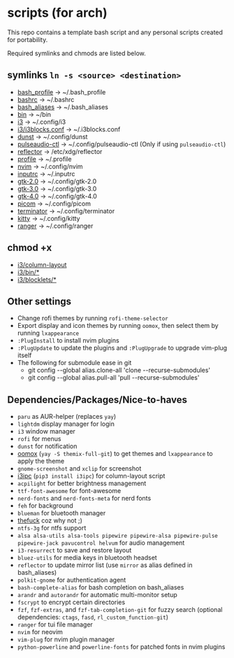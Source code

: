 # scripts (for arch)

This repo contains a template bash script and any personal scripts created for portability.

Required symlinks and chmods are listed below.

## symlinks `ln -s <source> <destination>`

* [bash_profile](bash_profile) -> ~/.bash_profile
* [bashrc](bashrc) -> ~/.bashrc
* [bash_aliases](bash_aliases) -> ~/.bash_aliases
* [bin](bin) -> ~/bin
* [i3](i3) -> ~/.config/i3
* [i3/i3blocks.conf](i3/i3blocks.conf) -> ~/.i3blocks.conf
* [dunst](dunst) -> ~/.config/dunst
* [pulseaudio-ctl](pulseaudio-ctl) -> ~/.config/pulseaudio-ctl (Only if using `pulseaudio-ctl`)
* [reflector](reflector) -> /etc/xdg/reflector
* [profile](profile) -> ~/.profile
* [nvim](nvim) -> ~/.config/nvim
* [inputrc](inputrc) -> ~/.inputrc
* [gtk-2.0](gtk-2.0) -> ~/.config/gtk-2.0
* [gtk-3.0](gtk-3.0) -> ~/.config/gtk-3.0
* [gtk-4.0](gtk-4.0) -> ~/.config/gtk-4.0
* [picom](picom) -> ~/.config/picom
* [terminator](terminator) -> ~/.config/terminator
* [kitty](kitty) -> ~/.config/kitty
* [ranger](ranger) -> ~/.config/ranger

## chmod +x

* [i3/column-layout](i3/column-layout)
* [i3/bin/*](i3/bin)
* [i3/blocklets/*](i3/blocklets)

## Other settings

* Change rofi themes by running `rofi-theme-selector`
* Export display and icon themes by running `oomox`, then select them by running `lxappearance`
* `:PlugInstall` to install nvim plugins
* `:PlugUpdate` to update the plugins and `:PlugUpgrade` to upgrade vim-plug itself
* The following for submodule ease in git
    * git config --global alias.clone-all 'clone --recurse-submodules'
    * git config --global alias.pull-all 'pull --recurse-submodules'

## Dependencies/Packages/Nice-to-haves

* `paru` as AUR-helper (replaces `yay`)
* `lightdm` display manager for login
* `i3` window manager
* `rofi` for menus
* `dunst` for notification
* [oomox](https://github.com/themix-project/oomox) (`yay -S themix-full-git`) to get themes and `lxappearance` to apply the theme
* `gnome-screenshot` and `xclip` for screenshot
* [i3ipc](https://pypi.org/project/i3ipc/) (`pip3 install i3ipc`) for column-layout script
* `acpilight` for better brightness management
* `ttf-font-awesome` for font-awesome
* `nerd-fonts` and `nerd-fonts-meta` for nerd fonts
* `feh` for background
* `blueman` for bluetooth manager
* [thefuck](https://github.com/nvbn/thefuck) coz why not ;)
* `ntfs-3g` for ntfs support
* `alsa alsa-utils alsa-tools pipewire pipewire-alsa pipewire-pulse pipewire-jack pavucontrol helvum` for audio management
* `i3-resurrect` to save and restore layout
* `bluez-utils` for media keys in bluetooth headset
* `reflector` to update mirror list (use `mirror` as alias defined in bash_aliases)
* `polkit-gnome` for authentication agent
* `bash-complete-alias` for bash completion on bash_aliases
* `arandr` and `autorandr` for automatic multi-monitor setup
* `fscrypt` to encrypt certain directories
* `fzf`, `fzf-extras`, and `fzf-tab-completion-git` for fuzzy search (optional dependencies: `ctags`, `fasd`, `rl_custom_function-git`)
* `ranger` for tui file manager
* `nvim` for neovim
* `vim-plug` for nvim plugin manager
* `python-powerline` and `powerline-fonts` for patched fonts in nvim plugins
